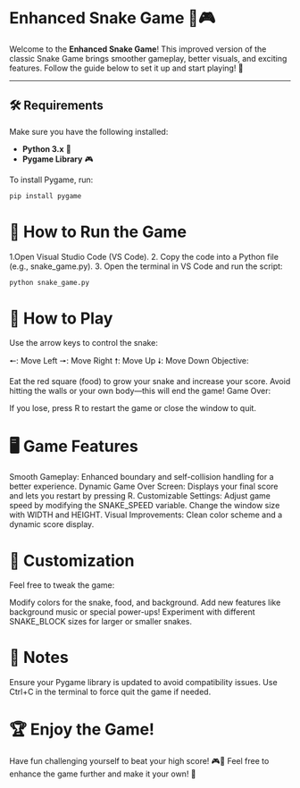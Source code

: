 # Enhanced Snake Game 🐍🎮  

Welcome to the **Enhanced Snake Game**! This improved version of the classic Snake Game brings smoother gameplay, better visuals, and exciting features. Follow the guide below to set it up and start playing! 🎉  

---

## 🛠️ Requirements  
Make sure you have the following installed:  
- **Python 3.x** 🐍  
- **Pygame Library** 🎮  

To install Pygame, run:  
```bash  
pip install pygame
```
# 🚀 How to Run the Game
1.Open Visual Studio Code (VS Code).
2. Copy the code into a Python file (e.g., snake_game.py).
3. Open the terminal in VS Code and run the script:
```bash
python snake_game.py  
```

# 🎯 How to Play
Use the arrow keys to control the snake:

🠔: Move Left
🠖: Move Right
🠕: Move Up
🠗: Move Down
Objective:

Eat the red square (food) to grow your snake and increase your score.
Avoid hitting the walls or your own body—this will end the game!
Game Over:

If you lose, press R to restart the game or close the window to quit.

# 🖥️ Game Features
Smooth Gameplay: Enhanced boundary and self-collision handling for a better experience.
Dynamic Game Over Screen: Displays your final score and lets you restart by pressing R.
Customizable Settings:
Adjust game speed by modifying the SNAKE_SPEED variable.
Change the window size with WIDTH and HEIGHT.
Visual Improvements: Clean color scheme and a dynamic score display.

# 🎨 Customization
Feel free to tweak the game:

Modify colors for the snake, food, and background.
Add new features like background music or special power-ups!
Experiment with different SNAKE_BLOCK sizes for larger or smaller snakes.

# 📌 Notes
Ensure your Pygame library is updated to avoid compatibility issues.
Use Ctrl+C in the terminal to force quit the game if needed.

# 🏆 Enjoy the Game!
Have fun challenging yourself to beat your high score! 🎮🐍
Feel free to enhance the game further and make it your own! 🚀

